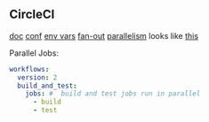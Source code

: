 CircleCI
-

[doc](https://circleci.com/docs/)
[conf](https://circleci.com/docs/2.0/configuration-reference/#section=configuration)
[env vars](https://circleci.com/docs/2.0/env-vars)
[fan-out](https://circleci.com/docs/2.0/workflows/#fan-outfan-in-workflow-example)
[parallelism](https://circleci.com/docs/2.0/parallelism-faster-jobs/#section=projects)
  looks like [this](https://monosnap.com/file/5nrtmQDEyLbK3eff7Wa8BMpoMRn4kQ)

Parallel Jobs:

````yaml
workflows:
  version: 2
  build_and_test:
    jobs: #  build and test jobs run in parallel
      - build
      - test
````
